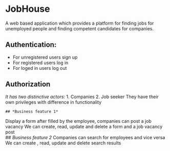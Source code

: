 # JobHouse
  A web based application which provides a platform for finding jobs for unemployed people and finding competent candidates for companies.
## Authentication: 
* For unregistered users sign up 
* For registered users log in
* For loged in users log out

## Authorization
*It has two distinctive actors:* 
	1. Companies
	2. Job seeker
They have their own privileges with difference in functionality 

	## *Business feature 1*
Display a form after filled by the employee, companies can post a job vacancy 
We can create, read, update and delete a form and a job vacancy post  
	## *Business feature 2*
Companies can search for employees and vice versa 
We can create , read, update and delete search results



 

